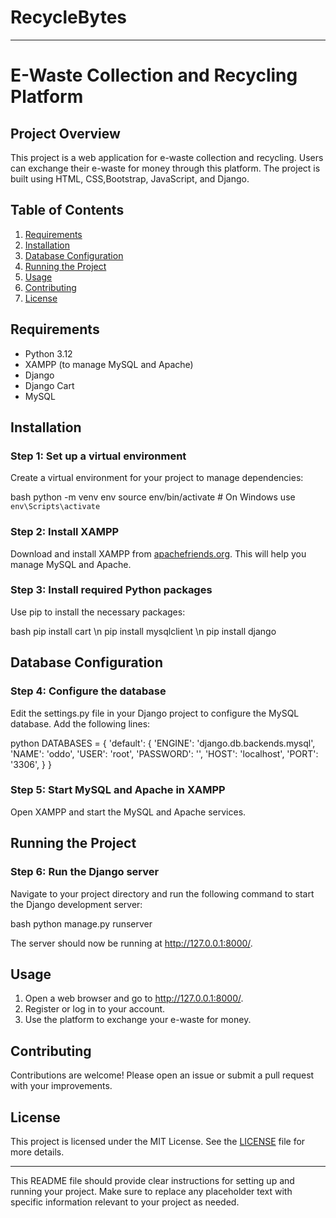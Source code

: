# RecycleBytes

---

# E-Waste Collection and Recycling Platform

## Project Overview
This project is a web application for e-waste collection and recycling. Users can exchange their e-waste for money through this platform. The project is built using HTML, CSS,Bootstrap, JavaScript, and Django.

## Table of Contents
1. [Requirements](#requirements)
2. [Installation](#installation)
3. [Database Configuration](#database-configuration)
4. [Running the Project](#running-the-project)
5. [Usage](#usage)
6. [Contributing](#contributing)
7. [License](#license)

## Requirements
- Python 3.12
- XAMPP (to manage MySQL and Apache)
- Django
- Django Cart
- MySQL

## Installation

### Step 1: Set up a virtual environment
Create a virtual environment for your project to manage dependencies:

bash
python -m venv env
source env/bin/activate  # On Windows use `env\Scripts\activate`


### Step 2: Install XAMPP
Download and install XAMPP from [apachefriends.org](https://www.apachefriends.org/index.html). This will help you manage MySQL and Apache.

### Step 3: Install required Python packages
Use pip to install the necessary packages:

bash
pip install cart \n
pip install mysqlclient \n
pip install django


## Database Configuration

### Step 4: Configure the database
Edit the settings.py file in your Django project to configure the MySQL database. Add the following lines:

python
DATABASES = {
    'default': {
        'ENGINE': 'django.db.backends.mysql',
        'NAME': 'oddo',
        'USER': 'root',
        'PASSWORD': '',
        'HOST': 'localhost',
        'PORT': '3306',
    }
}


### Step 5: Start MySQL and Apache in XAMPP
Open XAMPP and start the MySQL and Apache services.

## Running the Project

### Step 6: Run the Django server
Navigate to your project directory and run the following command to start the Django development server:

bash
python manage.py runserver


The server should now be running at http://127.0.0.1:8000/.

## Usage
1. Open a web browser and go to http://127.0.0.1:8000/.
2. Register or log in to your account.
3. Use the platform to exchange your e-waste for money.

## Contributing
Contributions are welcome! Please open an issue or submit a pull request with your improvements.

## License
This project is licensed under the MIT License. See the [LICENSE](LICENSE) file for more details.

---

This README file should provide clear instructions for setting up and running your project. Make sure to replace any placeholder text with specific information relevant to your project as needed.
